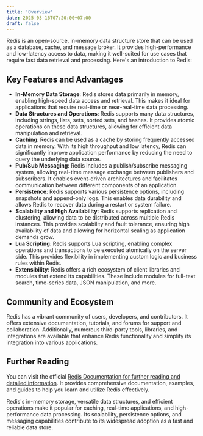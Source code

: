 ```yaml
---
title: 'Overview'
date: 2025-03-16T07:20:00+07:00
draft: false
---
```


Redis is an open-source, in-memory data structure store that can be used as a database, cache, and message broker. It provides high-performance and low-latency access to data, making it well-suited for use cases that require fast data retrieval and processing. Here's an introduction to Redis:

## Key Features and Advantages

- **In-Memory Data Storage**: Redis stores data primarily in memory, enabling high-speed data access and retrieval. This makes it ideal for applications that require real-time or near-real-time data processing.
- **Data Structures and Operations**: Redis supports many data structures, including strings, lists, sets, sorted sets, and hashes. It provides atomic operations on these data structures, allowing for efficient data manipulation and retrieval.
- **Caching**: Redis can be used as a cache by storing frequently accessed data in memory. With its high throughput and low latency, Redis can significantly improve application performance by reducing the need to query the underlying data source.
- **Pub/Sub Messaging**: Redis includes a publish/subscribe messaging system, allowing real-time message exchange between publishers and subscribers. It enables event-driven architectures and facilitates communication between different components of an application.
- **Persistence**: Redis supports various persistence options, including snapshots and append-only logs. This enables data durability and allows Redis to recover data during a restart or system failure.
- **Scalability and High Availability**: Redis supports replication and clustering, allowing data to be distributed across multiple Redis instances. This provides scalability and fault tolerance, ensuring high availability of data and allowing for horizontal scaling as application demands grow.
- **Lua Scripting**: Redis supports Lua scripting, enabling complex operations and transactions to be executed atomically on the server side. This provides flexibility in implementing custom logic and business rules within Redis.
- **Extensibility**: Redis offers a rich ecosystem of client libraries and modules that extend its capabilities. These include modules for full-text search, time-series data, JSON manipulation, and more.

## Community and Ecosystem

Redis has a vibrant community of users, developers, and contributors. It offers extensive documentation, tutorials, and forums for support and collaboration. Additionally, numerous third-party tools, libraries, and integrations are available that enhance Redis functionality and simplify its integration into various applications.

## Further Reading

You can visit the official [Redis Documentation for further reading and detailed information](https://redis.io/documentation). It provides comprehensive documentation, examples, and guides to help you learn and utilize Redis effectively.

Redis's in-memory storage, versatile data structures, and efficient operations make it popular for caching, real-time applications, and high-performance data processing. Its scalability, persistence options, and messaging capabilities contribute to its widespread adoption as a fast and reliable data store.
